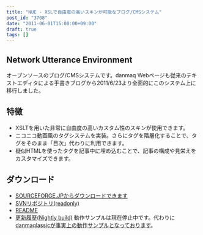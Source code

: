 ```yaml
---
title: "NUE - XSLで自由度の高いスキンが可能なブログ/CMSシステム"
post_id: "3708"
date: "2011-06-01T15:00:00+09:00"
draft: true
tags: []
---
```



## Network Utterance Environment

オープンソースのブログ/CMSシステムです。danmaq Webページも従来のテキストエディタによる手書きブログから2011/6/23より全面的にこのシステム上に移行しました。

## 特徴



  * XSLTを用いた非常に自由度の高いカスタム性のスキンが使用できます。
  * ニコニコ動画風のタグシステムを実装。さらにタグを階層化することで、タグをそのまま「目次」代わりに利用できます。
  * 疑似HTMLを使ったタグを記事中に埋め込むことで、記事の構成や見栄えをカスタマイズできます。
## ダウンロード



  * [SOURCEFORGE.JPからダウンロードできます](http://nue.sourceforge.jp/)
  * [SVNリポジトリ(readonly)](http://svn.sourceforge.jp/svnroot/nue/)
  * [README](legacy/README)
  * [更新履歴(Nightly build)](legacy/HISTORY)
動作サンプルは現在停止中です。代わりに[danmaqlassicが事実上の動作サンプルとなっております](legacy/)。
